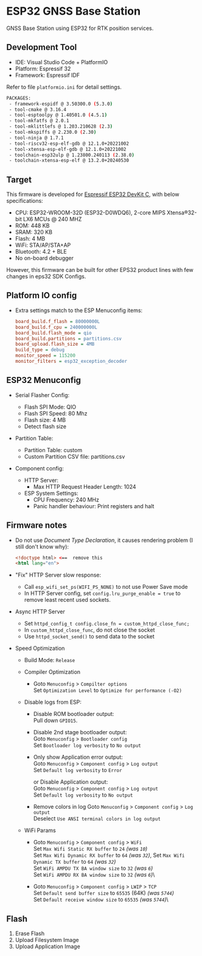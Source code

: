 # ESP32 GNSS Base Station

GNSS Base Station using ESP32 for RTK position services.

## Development Tool

* IDE: Visual Studio Code + PlatformIO
* Platform: Espressif 32
* Framework: Espressif IDF

Refer to file `platformio.ini` for detail settings.

``` sh
PACKAGES:
 - framework-espidf @ 3.50300.0 (5.3.0)
 - tool-cmake @ 3.16.4
 - tool-esptoolpy @ 1.40501.0 (4.5.1)
 - tool-mkfatfs @ 2.0.1
 - tool-mklittlefs @ 1.203.210628 (2.3)
 - tool-mkspiffs @ 2.230.0 (2.30)
 - tool-ninja @ 1.7.1
 - tool-riscv32-esp-elf-gdb @ 12.1.0+20221002
 - tool-xtensa-esp-elf-gdb @ 12.1.0+20221002
 - toolchain-esp32ulp @ 1.23800.240113 (2.38.0)
 - toolchain-xtensa-esp-elf @ 13.2.0+20240530
```

## Target

This firmware is developed for [Espressif ESP32 DevKit C](https://docs.espressif.com/projects/esp-idf/en/latest/esp32/hw-reference/esp32/get-started-devkitc.html), with below specifications:

* CPU: ESP32-WROOM-32D (ESP32-D0WDQ6), 2-core MIPS Xtensa®32-bit LX6 MCUs @ 240 MHZ
* ROM: 448 KB
* SRAM: 320 KB
* Flash: 4 MB
* WiFi: STA/AP/STA+AP
* Bluetooth: 4.2 + BLE
* No on-board debugger

However, this firmware can be built for other EPS32 product lines with few changes in eps32 SDK Configs.

## Platform IO config

* Extra settings match to the ESP Menuconfig items:

    ``` ini
    board_build.f_flash = 80000000L
    board_build.f_cpu = 240000000L
    board_build.flash_mode = qio
    board_build.partitions = partitions.csv
    board_upload.flash_size = 4MB
    build_type = debug
    monitor_speed = 115200
    monitor_filters = esp32_exception_decoder
    ```

## ESP32 Menuconfig

* Serial Flasher Config:
    * Flash SPI Mode: QIO
    * Flash SPI Speed: 80 Mhz
    * Flash size: 4 MB
    * Detect flash size

* Partition Table:
    * Partition Table: custom
    * Custom Partition CSV file: partitions.csv

* Component config:
    * HTTP Server:
        * Max HTTP Request Header Length: 1024
    * ESP System Settings:
        * CPU Frequency: 240 MHz
        * Panic handler behaviour: Print registers and halt

## Firmware notes

* Do not use _Document Type Declaration_, it causes rendering problem (I still don't know why):

    ``` html
    <!doctype html> <==  remove this
    <html lang="en">
    ```

* "Fix" HTTP Server slow response:

    * Call `esp_wifi_set_ps(WIFI_PS_NONE)` to not use Power Save mode
    * In HTTP Server config, set `config.lru_purge_enable = true` to remove least recent used sockets.

* Async HTTP Server

    * Set `httpd_config_t config.close_fn = custom_httpd_close_func;`
    * In `custom_httpd_close_func`, do not close the socket
    * Use `httpd_socket_send()` to send data to the socket

* Speed Optimization

    * Build Mode: `Release`

    * Compiler Optimization

        * Goto `Menuconfig` > `Compilter options`\
          Set `Optimization Level` to `Optimize for performance (-O2)`

    * Disable logs from ESP:

        * Disable ROM bootloader output:\
            Pull down `GPIO15`.

        * Disable 2nd stage bootloader output:\
            Goto `Menuconfig` > `Bootloader config`\
            Set `Bootloader log verbosity` to `No output`

        * Only show Application error output:\
            Goto `Menuconfig` > `Component config` > `Log output`\
            Set `Default log verbosity` to `Error`

          or Disable Application output:\
            Goto `Menuconfig` > `Component config` > `Log output`\
            Set `Default log verbosity` to `No output`

        * Remove colors in log
            Goto `Menuconfig` > `Component config` > `Log output`\
            Deselect `Use ANSI terminal colors in log output`

    * WiFi Params

        * Goto `Menuconfig` > `Component config` > `WiFi`\
          Set `Max Wifi Static RX buffer` to `24` _(was `10`)_\
          Set `Max Wifi Dynamic RX buffer` to `64` _(was `32`)_\,
          Set `Max Wifi Dynamic TX buffer` to `64` _(was `32`)_\
          Set `WiFi AMPDU TX BA window size` to `32` _(was `6`)_\
          Set `WiFi AMPDU RX BA window size` to `32` _(was `6`)_\

        * Goto `Menuconfig` > `Component config` > `LWIP` > `TCP`\
          Set `Default send buffer size` to `65535` (64K) _(was `5744`)_\
          Set `Default receive window size` to `65535` _(was `5744`)_\

## Flash

1. Erase Flash
2. Upload Filesystem Image
3. Upload Application Image
